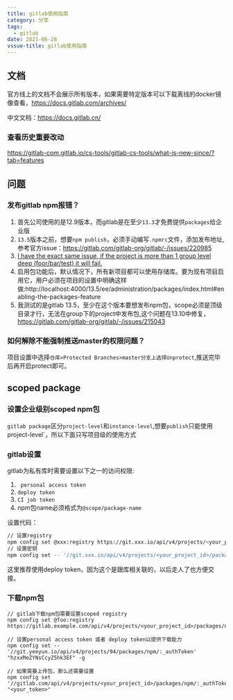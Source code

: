 ```yaml
---
title: gitlab使用指南
category: 分享
tags:
  - gitlab
date: 2021-06-28
vssue-title: gitlab使用指南
---
```


## 文档

官方线上的文档不会展示所有版本，如果需要特定版本可以下载离线的docker镜像查看，https://docs.gitlab.com/archives/

中文文档：https://docs.gitlab.cn/

### 查看历史重要改动

https://gitlab-com.gitlab.io/cs-tools/gitlab-cs-tools/what-is-new-since/?tab=features

## 问题

### 发布gitlab npm报错？

1. 首先公司使用的是12.9版本，而gitlab是在至少`13.3`才免费提供`packages`给企业版
2. `13.5`版本之前，想要`npm publish`，必须手动编写`.npmrc`文件，添加发布地址,参考官方issue：https://gitlab.com/gitlab-org/gitlab/-/issues/220985
3. [I have the exact same issue, if the project is more than 1 group level deep (foor/bar/test) it will fail.](https://gitlab.com/gitlab-org/gitlab/-/issues/12936)
4. 启用包功能后，默认情况下，所有新项目都可以使用存储库。要为现有项目启用它，用户必须在项目的设置中明确这样做:http://localhost:4000/13.5/ee/administration/packages/index.html#enabling-the-packages-feature
5. 我测试的是gitlab 13.5，至少在这个版本要想发布npm包，scope必须是顶级目录才行，无法在group下的project中发布包,这个问题在13.10中修复，https://gitlab.com/gitlab-org/gitlab/-/issues/215043

### 如何解除不能强制推送master的权限问题？

项目设置中选择`仓库>Protected Branches>master分支上选择Unprotect`,推送完毕后再开启protect即可。

## scoped package

### 设置企业级别scoped npm包

`gitlab package`区分`project-level`和`instance-level`,想要`publish`只能使用project-level`，所以下面只写项目级的使用方式

### gitlab设置

gitlab为私有库时需要设置以下之一的访问权限:

1. ` personal access token`
2. `deploy token`
3. `CI job token`
4. npm包name必须格式为`@scope/package-name`

设置代码：

```sh
// 设置registry
npm config set @xxx:registry https://git.xxx.io/api/v4/projects/<your_project_id>/packages/npm/
// 设置密钥
npm config set -- '//git.xxx.io/api/v4/projects/<your_project_id>/packages/npm/:_authToken' "<your_token>"

```

这里推荐使用deploy token，因为这个是跟库相关联的，以后走人了也方便交接。

### 下载npm包

```
// gitlab下载npm包需要设置scoped registry 
npm config set @foo:registry https://gitlab.example.com/api/v4/projects/<your_project_id>/packages/npm/

// 设置personal access token 或者 deploy token以提供下载能力
npm config set -- '//git.yeeyun.io/api/v4/projects/94/packages/npm/:_authToken' "hzxxMeZYNsCcyZ5hk3EF" -g

// 如果需要上传包，那么还需要设置
npm config set '//gitlab.com/api/v4/projects/<your_project_id>/packages/npm/:_authToken' "<your_token>"
```



